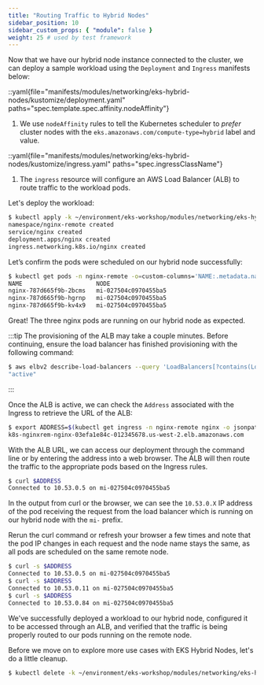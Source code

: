 ```yaml
---
title: "Routing Traffic to Hybrid Nodes"
sidebar_position: 10
sidebar_custom_props: { "module": false }
weight: 25 # used by test framework
---
```


Now that we have our hybrid node instance connected to the cluster, we can
deploy a sample workload using the `Deployment` and `Ingress` manifests below:

::yaml{file="manifests/modules/networking/eks-hybrid-nodes/kustomize/deployment.yaml" paths="spec.template.spec.affinity.nodeAffinity"}

1. We use `nodeAffinity` rules to tell the Kubernetes scheduler to _prefer_ cluster nodes
   with the `eks.amazonaws.com/compute-type=hybrid` label and value.

::yaml{file="manifests/modules/networking/eks-hybrid-nodes/kustomize/ingress.yaml" paths="spec.ingressClassName"}

1. The `ingress` resource will configure an AWS Load Balancer (ALB) to route traffic to the workload pods.

Let's deploy the workload:

```bash
$ kubectl apply -k ~/environment/eks-workshop/modules/networking/eks-hybrid-nodes/kustomize
namespace/nginx-remote created
service/nginx created
deployment.apps/nginx created
ingress.networking.k8s.io/nginx created
```

Let’s confirm the pods were scheduled on our hybrid node successfully:

```bash
$ kubectl get pods -n nginx-remote -o=custom-columns='NAME:.metadata.name,NODE:.spec.nodeName'
NAME                     NODE
nginx-787d665f9b-2bcms   mi-027504c0970455ba5
nginx-787d665f9b-hgrnp   mi-027504c0970455ba5
nginx-787d665f9b-kv4x9   mi-027504c0970455ba5
```

Great! The three nginx pods are running on our hybrid node as expected.

:::tip
The provisioning of the ALB may take a couple minutes. Before continuing, ensure the load balancer has finished provisioning with the following command:

```bash
$ aws elbv2 describe-load-balancers --query 'LoadBalancers[?contains(LoadBalancerName, `k8s-nginxrem-nginx`) == `true`]' --query 'LoadBalancers[0].State.Code'
"active"
```

:::

Once the ALB is active, we can check the `Address` associated with the Ingress to retrieve the URL of the ALB:

```bash
$ export ADDRESS=$(kubectl get ingress -n nginx-remote nginx -o jsonpath="{.status.loadBalancer.ingress[*].hostname}{'\n'}") && echo $ADDRESS
k8s-nginxrem-nginx-03efa1e84c-012345678.us-west-2.elb.amazonaws.com
```

With the ALB URL, we can access our deployment through the command line or by entering the address into a web browser. The ALB will then route the traffic to the appropriate pods based on the Ingress rules.

```bash test=false
$ curl $ADDRESS
Connected to 10.53.0.5 on mi-027504c0970455ba5
```

In the output from curl or the browser, we can see the `10.53.0.X` IP address of the pod receiving the request from the load balancer which is running on our hybrid node with the `mi-` prefix.

Rerun the curl command or refresh your browser a few times and note that the pod IP changes in each request and the node name stays the same, as all pods are scheduled on the same remote node.

```bash test=false
$ curl -s $ADDRESS
Connected to 10.53.0.5 on mi-027504c0970455ba5
$ curl -s $ADDRESS
Connected to 10.53.0.11 on mi-027504c0970455ba5
$ curl -s $ADDRESS
Connected to 10.53.0.84 on mi-027504c0970455ba5
```

We've successfully deployed a workload to our hybrid node, configured it to be accessed through an ALB, and verified that the traffic is being properly routed to our pods running on the remote node.

Before we move on to explore more use cases with EKS Hybrid Nodes, let's do a little cleanup.

```bash timeout=300 wait=30
$ kubectl delete -k ~/environment/eks-workshop/modules/networking/eks-hybrid-nodes/kustomize --ignore-not-found=true
```

